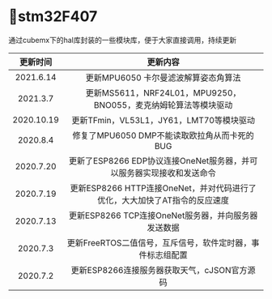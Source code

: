 # 🔨stm32F407
通过cubemx下的hal库封装的一些模块库，便于大家直接调用，持续更新

|  更新时间  |                           更新内容                           |
| :--------: | :----------------------------------------------------------: |
| 2021.6.14  |             更新MPU6050 卡尔曼滤波解算姿态角算法             |
|  2021.3.7  | 更新MS5611，NRF24L01，MPU9250，BNO055，麦克纳姆轮算法等模块驱动 |
| 2020.10.19 |           更新TFmin，VL53L1，JY61，LMT70等模块驱动           |
|  2020.8.4  |         修复了MPU6050 DMP不能读取欧拉角从而卡死的BUG         |
| 2020.7.20  | 更新了ESP8266 EDP协议连接OneNet服务器，并可以服务器实现接收和发送命令 |
| 2020.7.19  | 更新ESP8266 HTTP连接OneNet，并对代码进行了优化，大大加快了AT指令的反应速度 |
| 2020.7.13  |     更新ESP8266 TCP连接OneNet服务器，并向服务器发送数据      |
|  2020.7.3  |  更新FreeRTOS二值信号，互斥信号，软件定时器，事件标志组配置  |
|  2020.7.2  |         更新ESP8266连接服务器获取天气，cJSON官方源码         |

